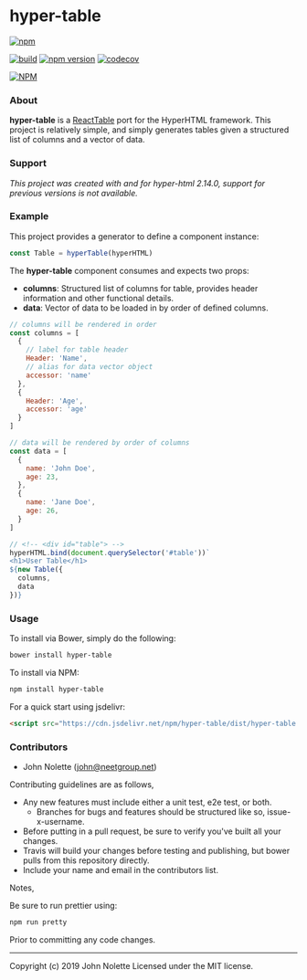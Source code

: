 # hyper-table

[![npm](https://img.shields.io/npm/dm/@neetjn/hyper-table.svg)](https://www.npmjs.com/package/@neetjn/hyper-table)

[![build](https://travis-ci.org/neetjn/hyper-table.svg?branch=master)](https://travis-ci.org/neetjn/hyper-table/)
[![npm version](https://badge.fury.io/js/@neetjn/hyper-table.svg)](https://badge.fury.io/js/@neetjn/hyper-table)
[![codecov](https://codecov.io/gh/neetjn/hyper-table/branch/master/graph/badge.svg)](https://codecov.io/gh/neetjn/hyper-table)

[![NPM](https://nodei.co/npm/@neetjn/hyper-table.png)](https://nodei.co/npm/@neetjn/hyper-table/)

### About

**hyper-table** is a [ReactTable](https://github.com/react-tools/react-table) port for the HyperHTML framework. This project is relatively simple, and simply generates tables given a structured list of columns and a vector of data.


### Support

*This project was created with and for hyper-html 2.14.0, support for previous versions is not available.*

### Example

This project provides a generator to define a component instance:

```js
const Table = hyperTable(hyperHTML)
```

The **hyper-table** component consumes and expects two props:

* **columns**: Structured list of columns for table, provides header information and other functional details.
* **data**: Vector of data to be loaded in by order of defined columns.

```js
// columns will be rendered in order
const columns = [
  {
    // label for table header
    Header: 'Name',
    // alias for data vector object
    accessor: 'name'
  },
  {
    Header: 'Age',
    accessor: 'age'
  }
]

// data will be rendered by order of columns
const data = [
  {
    name: 'John Doe',
    age: 23,
  },
  {
    name: 'Jane Doe',
    age: 26,
  }
]

// <!-- <div id="table"> -->
hyperHTML.bind(document.querySelector('#table'))`
<h1>User Table</h1>
${new Table({
  columns,
  data
})}
```

### Usage

To install via Bower, simply do the following:

```sh
bower install hyper-table
```

To install via NPM:

```sh
npm install hyper-table
```

For a quick start using jsdelivr:

```html
<script src="https://cdn.jsdelivr.net/npm/hyper-table/dist/hyper-table.min.js"></script>
```

### Contributors

* John Nolette (john@neetgroup.net)

Contributing guidelines are as follows,

* Any new features must include either a unit test, e2e test, or both.
    * Branches for bugs and features should be structured like so, issue-x-username.
* Before putting in a pull request, be sure to verify you've built all your changes.
* Travis will build your changes before testing and publishing, but bower pulls from this repository directly.
* Include your name and email in the contributors list.

Notes,

Be sure to run prettier using:
```sh
npm run pretty
```
Prior to committing any code changes.

---
Copyright (c) 2019 John Nolette Licensed under the MIT license.
